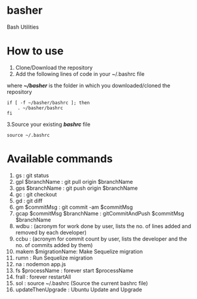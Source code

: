 # basher
Bash Utilities


# How to use
1. Clone/Download the repository
2. Add the following lines of code in your ~/.bashrc file 

where ***~/basher*** is the folder in which you downloaded/cloned the repository

```
if [ -f ~/basher/bashrc ]; then
    . ~/basher/bashrc
fi
```
 3.Source your existing ***bashrc*** file 
```
source ~/.bashrc
```


# Available commands
1. gs : git status
2. gpl $branchName :  git pull origin $branchName
3. gps $branchName : git push origin $branchName
4. gc : git checkout
5. gd : git diff
6. gm $commitMsg : git commit -am $commitMsg
7. gcap $commitMsg $branchName : gitCommitAndPush $commitMsg $branchName
8. wdbu : (acronym for work done by user, lists the no. of lines added and removed by each developer)
9. ccbu : (acronym for commit count by user, lists the developer and the no. of commits added by them)
10. makem $migrationName: Make Sequelize migration
11. rumn : Run Sequelize migration
12. na : nodemon app.js
13. fs $processName : forever start $processName
14. frall : forever restartAll
15. sol : source ~/.bashrc (Source the current bashrc file)
16. updateThenUpgrade : Ubuntu Update and Upgrade

 